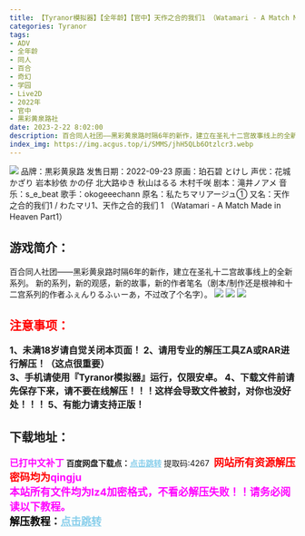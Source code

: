 ```yaml
---
title: 【Tyranor模拟器】【全年龄】【官中】天作之合的我们1 （Watamari - A Match Made in Heaven Part1）
categories: Tyranor
tags:
- ADV
- 全年龄
- 同人
- 百合
- 奇幻
- 学园
- Live2D
- 2022年
- 官中
- 黒彩黄泉路社
date: 2023-2-22 8:02:00
description: 百合同人社团——黑彩黄泉路时隔6年的新作，建立在圣礼十二宫故事线上的全新系列。新的系列，新的观感，新的故事，新的作者笔名（剧本/制作还是根神和十二宫系列的作者ふぇんりるふぃーあ，不过改了个名字）。
index_img: https://img.acgus.top/i/SMMS/jhH5QLb6Otzlcr3.webp
---
```

![](https://img.acgus.top/i/SMMS/jhH5QLb6Otzlcr3.webp)
品牌：黒彩黄泉路
发售日期：2022-09-23
原画：珀石碧 とけし
声优：花城かざり 岩本紗依 かの仔 北大路ゆき 秋山はるる 木村千咲
剧本：滝井ノアメ
音乐：s_e_beat
歌手：okogeeechann
原名：私たちマリアージュ①
又名：天作之合的我们1 / わたマリ1、天作之合的我们 1 （Watamari - A Match Made in Heaven Part1）

## 游戏简介：
百合同人社团——黑彩黄泉路时隔6年的新作，建立在圣礼十二宫故事线上的全新系列。
新的系列，新的观感，新的故事，新的作者笔名（剧本/制作还是根神和十二宫系列的作者ふぇんりるふぃーあ，不过改了个名字）。
![](https://img.acgus.top/i/SMMS/Cr4xWENDYfSAqLg.webp)
![](https://img.acgus.top/i/SMMS/apFtBYemEo8jPC1.webp)
![](https://img.acgus.top/i/SMMS/n3Ycy72rthQsSF.webp)





## <font color=#FF0000 >注意事项：</font>
<font size=3><b>1、未满18岁请自觉关闭本页面！
2、请用专业的解压工具ZA或RAR进行解压！（这点很重要）           
3、手机请使用『Tyranor模拟器』运行，仅限安卓。
4、下载文件前请先保存下来，请不要在线解压！！！这样会导致文件被封，对你也没好处！！！
5、有能力请支持正版！</b></font>

## 下载地址：
<font color=#FF00FF size=3><b>已打中文补丁</b></font>
<b>百度网盘下载点：</b><a href="https://pan.baidu.com/s/1BRtOAfcva0uKM94XklMH7w?pwd=4267" style="color: #87CEEB;"><b>点击跳转</b></a> 提取码:4267
<a style="padding: 0" href="https://post.qingju.org/AD/"><img style="max-width:100%" src="https://img.acgus.top/i/2024/07/478f689b8021d8d499ab43d21acf137a.gif" alt=""></a>
<b><font color=#FF0000 size=4>网站所有资源解压密码均为</b></font><b><font color=#FF00FF size=4>qingju</font><font color=#FF0000 ></font></b><br><b><font color=#FF00FF size=4>本站所有文件均为lz4加密格式，不看必解压失败！！请务必阅读以下教程。</b></font><br><b><font color=#000 size=4>解压教程：</b><a href="https://post.qingju.org/tutorial/000/" style="color: #87CEEB;"><b>点击跳转</b></a>